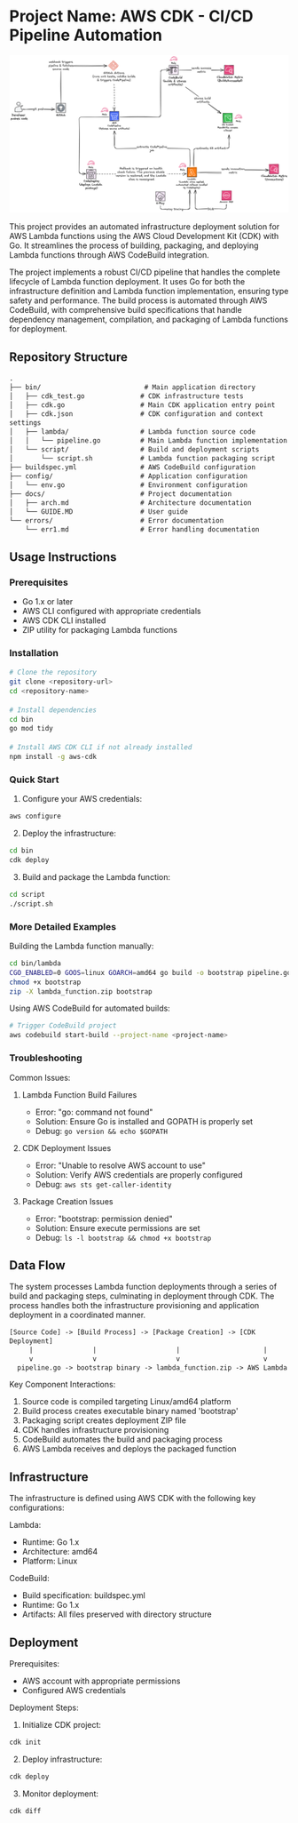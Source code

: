 # Project Name: AWS CDK - CI/CD Pipeline Automation


![AWS CDK CI/CD Pipeline](./arc/22.png)


This project provides an automated infrastructure deployment solution for AWS Lambda functions using the AWS Cloud Development Kit (CDK) with Go. It streamlines the process of building, packaging, and deploying Lambda functions through AWS CodeBuild integration.

The project implements a robust CI/CD pipeline that handles the complete lifecycle of Lambda function deployment. It uses Go for both the infrastructure definition and Lambda function implementation, ensuring type safety and performance. The build process is automated through AWS CodeBuild, with comprehensive build specifications that handle dependency management, compilation, and packaging of Lambda functions for deployment.

## Repository Structure
```
.
├── bin/                          # Main application directory
│   ├── cdk_test.go              # CDK infrastructure tests
│   ├── cdk.go                   # Main CDK application entry point
│   ├── cdk.json                 # CDK configuration and context settings
│   ├── lambda/                  # Lambda function source code
│   │   └── pipeline.go          # Main Lambda function implementation
│   └── script/                  # Build and deployment scripts
│       └── script.sh            # Lambda function packaging script
├── buildspec.yml                # AWS CodeBuild configuration
├── config/                      # Application configuration
│   └── env.go                   # Environment configuration
├── docs/                        # Project documentation
│   ├── arch.md                  # Architecture documentation
│   └── GUIDE.MD                 # User guide
└── errors/                      # Error documentation
    └── err1.md                  # Error handling documentation
```

## Usage Instructions

### Prerequisites
- Go 1.x or later
- AWS CLI configured with appropriate credentials
- AWS CDK CLI installed
- ZIP utility for packaging Lambda functions

### Installation
```bash
# Clone the repository
git clone <repository-url>
cd <repository-name>

# Install dependencies
cd bin
go mod tidy

# Install AWS CDK CLI if not already installed
npm install -g aws-cdk
```

### Quick Start
1. Configure your AWS credentials:
```bash
aws configure
```

2. Deploy the infrastructure:
```bash
cd bin
cdk deploy
```

3. Build and package the Lambda function:
```bash
cd script
./script.sh
```

### More Detailed Examples
Building the Lambda function manually:
```bash
cd bin/lambda
CGO_ENABLED=0 GOOS=linux GOARCH=amd64 go build -o bootstrap pipeline.go
chmod +x bootstrap
zip -X lambda_function.zip bootstrap
```

Using AWS CodeBuild for automated builds:
```bash
# Trigger CodeBuild project
aws codebuild start-build --project-name <project-name>
```

### Troubleshooting

Common Issues:

1. Lambda Function Build Failures
   - Error: "go: command not found"
   - Solution: Ensure Go is installed and GOPATH is properly set
   - Debug: `go version && echo $GOPATH`

2. CDK Deployment Issues
   - Error: "Unable to resolve AWS account to use"
   - Solution: Verify AWS credentials are properly configured
   - Debug: `aws sts get-caller-identity`

3. Package Creation Issues
   - Error: "bootstrap: permission denied"
   - Solution: Ensure execute permissions are set
   - Debug: `ls -l bootstrap && chmod +x bootstrap`

## Data Flow
The system processes Lambda function deployments through a series of build and packaging steps, culminating in deployment through CDK. The process handles both the infrastructure provisioning and application deployment in a coordinated manner.

```ascii
[Source Code] -> [Build Process] -> [Package Creation] -> [CDK Deployment]
     |               |                    |                     |
     v               v                    v                     v
  pipeline.go -> bootstrap binary -> lambda_function.zip -> AWS Lambda
```

Key Component Interactions:
1. Source code is compiled targeting Linux/amd64 platform
2. Build process creates executable binary named 'bootstrap'
3. Packaging script creates deployment ZIP file
4. CDK handles infrastructure provisioning
5. CodeBuild automates the build and packaging process
6. AWS Lambda receives and deploys the packaged function

## Infrastructure
The infrastructure is defined using AWS CDK with the following key configurations:

Lambda:
- Runtime: Go 1.x
- Architecture: amd64
- Platform: Linux

CodeBuild:
- Build specification: buildspec.yml
- Runtime: Go 1.x
- Artifacts: All files preserved with directory structure

## Deployment
Prerequisites:
- AWS account with appropriate permissions
- Configured AWS credentials

Deployment Steps:
1. Initialize CDK project:
```bash
cdk init
```

2. Deploy infrastructure:
```bash
cdk deploy
```

3. Monitor deployment:
```bash
cdk diff
```